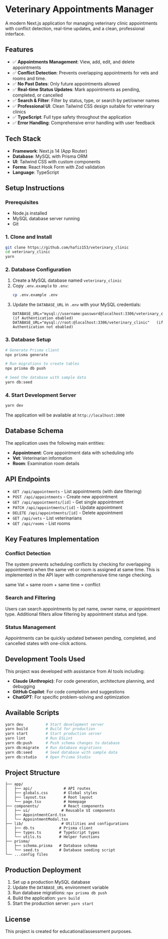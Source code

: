 # Veterinary Appointments Manager

A modern Next.js application for managing veterinary clinic appointments with conflict detection, real-time updates, and a clean, professional interface.

## Features

- ✅ **Appointments Management**: View, add, edit, and delete appointments
- ✅ **Conflict Detection**: Prevents overlapping appointments for vets and rooms and time.
- ✅ **No Past Dates**:  Only future appointments allowed
- ✅ **Real-time Status Updates**: Mark appointments as pending, completed, or cancelled
- ✅ **Search & Filter**: Filter by status, type, or search by pet/owner names
- ✅ **Professional UI**: Clean Tailwind CSS design suitable for veterinary clinics
- ✅ **TypeScript**: Full type safety throughout the application
- ✅ **Error Handling**: Comprehensive error handling with user feedback

## Tech Stack

- **Framework**: Next.js 14 (App Router)
- **Database**: MySQL with Prisma ORM
- **UI**: Tailwind CSS with custom components
- **Forms**: React Hook Form with Zod validation
- **Language**: TypeScript

## Setup Instructions

### Prerequisites

- Node.js installed
- MySQL database server running
- Git

### 1. Clone and Install

```bash
git clone https://github.com/hafiz153/veterinary_clinic
cd veterinary_clinic
yarn
```

### 2. Database Configuration

1. Create a MySQL database named `veterinary_clinic`
2. Copy `.env.example` to `.env`:
   ```bash
   cp .env.example .env
   ```
3. Update the `DATABASE_URL` in `.env` with your MySQL credentials:
   ```
   DATABASE_URL="mysql://username:password@localhost:3306/veterinary_clinic"   (if Authentication ebabled)
   DATABASE_URL="mysql://root:@localhost:3306/veterinary_clinic"   (if Authentication not ebabled)
   ```

### 3. Database Setup

```bash
# Generate Prisma client
npx prisma generate

# Run migrations to create tables
npx prisma db push

# Seed the database with sample data
yarn db:seed
```

### 4. Start Development Server

```bash
yarn dev
```

The application will be available at `http://localhost:3000`

## Database Schema

The application uses the following main entities:

- **Appointment**: Core appointment data with scheduling info
- **Vet**: Veterinarian information
- **Room**: Examination room details

## API Endpoints

- `GET /api/appointments` - List appointments (with date filtering)
- `POST /api/appointments` - Create new appointment
- `GET /api/appointments/[id]` - Get single appointment
- `PATCH /api/appointments/[id]` - Update appointment
- `DELETE /api/appointments/[id]` - Delete appointment
- `GET /api/vets` - List veterinarians
- `GET /api/rooms` - List rooms

## Key Features Implementation

### Conflict Detection

The system prevents scheduling conflicts by checking for overlapping appointments when the same vet or room is assigned at same time. This is implemented in the API layer with comprehensive time range checking.

same Vat + same room + same time = conflict

### Search and Filtering

Users can search appointments by pet name, owner name, or appointment type. Additional filters allow filtering by appointment status and type.

### Status Management

Appointments can be quickly updated between pending, completed, and cancelled states with one-click actions.

## Development Tools Used

This project was developed with assistance from AI tools including:

- **Claude (Anthropic)**: For code generation, architecture planning, and debugging
- **GitHub Copilot**: For code completion and suggestions
- **ChatGPT**: For specific problem-solving and optimization

## Available Scripts

```bash
yarn dev          # Start development server
yarn build        # Build for production
yarn start        # Start production server
yarn lint         # Run ESLint
yarn db:push      # Push schema changes to database
yarn db:migrate   # Run database migrations
yarn db:seed      # Seed database with sample data
yarn db:studio    # Open Prisma Studio
```

## Project Structure

```
├── app/
│   ├── api/              # API routes
│   ├── globals.css       # Global styles
│   ├── layout.tsx        # Root layout
│   └── page.tsx          # Homepage
├── components/           # React components
│   ├── ui/              # Reusable UI components
│   ├── AppointmentCard.tsx
│   └── AppointmentModal.tsx
├── lib/                 # Utilities and configurations
│   ├── db.ts           # Prisma client
│   ├── types.ts        # TypeScript types
│   └── utils.ts        # Helper functions
├── prisma/
│   ├── schema.prisma   # Database schema
│   └── seed.ts         # Database seeding script
└── ...config files
```

## Production Deployment

1. Set up a production MySQL database
2. Update the `DATABASE_URL` environment variable
3. Run database migrations: `npx prisma db push`
4. Build the application: `yarn build`
5. Start the production server: `yarn start`

## License

This project is created for educational/assessment purposes.
